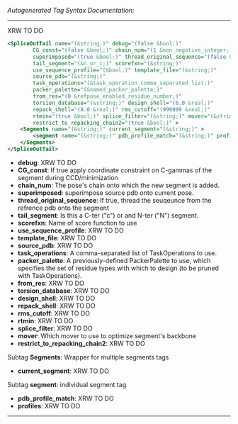 <!-- THIS IS AN AUTOGENERATED FILE: Don't edit it directly, instead change the schema definition in the code itself. -->

_Autogenerated Tag Syntax Documentation:_

---
XRW TO DO

```xml
<SpliceOutTail name="(&string;)" debug="(false &bool;)"
        CG_const="(false &bool;)" chain_num="(1 &non_negative_integer;)"
        superimposed="(true &bool;)" thread_original_sequence="(false &bool;)"
        tail_segment="(&n_or_c;)" scorefxn="(&string;)"
        use_sequence_profile="(&bool;)" template_file="(&string;)"
        source_pdb="(&string;)"
        task_operations="(&task_operation_comma_separated_list;)"
        packer_palette="(&named_packer_palette;)"
        from_res="(0 &refpose_enabled_residue_number;)"
        torsion_database="(&string;)" design_shell="(6.0 &real;)"
        repack_shell="(8.0 &real;)" rms_cutoff="(999999 &real;)"
        rtmin="(true &bool;)" splice_filter="(&string;)" mover="(&string;)"
        restrict_to_repacking_chain2="(true &bool;)" >
    <Segments name="(&string;)" current_segment="(&string;)" >
        <segment name="(&string;)" pdb_profile_match="(&string;)" profiles="(&string;)" />
    </Segments>
</SpliceOutTail>
```

-   **debug**: XRW TO DO
-   **CG_const**: If true apply coordinate constraint on C-gammas of the segment during CCD/minimization
-   **chain_num**: The pose's chain onto which the new segment is added.
-   **superimposed**: superimpose source pdb onto current pose.
-   **thread_original_sequence**: If true, thread the seuqeunce from the refrence pdb onto the segment
-   **tail_segment**: Is this a C-ter ("c") or and N-ter ("N") segment.
-   **scorefxn**: Name of score function to use
-   **use_sequence_profile**: XRW TO DO
-   **template_file**: XRW TO DO
-   **source_pdb**: XRW TO DO
-   **task_operations**: A comma-separated list of TaskOperations to use.
-   **packer_palette**: A previously-defined PackerPalette to use, which specifies the set of residue types with which to design (to be pruned with TaskOperations).
-   **from_res**: XRW TO DO
-   **torsion_database**: XRW TO DO
-   **design_shell**: XRW TO DO
-   **repack_shell**: XRW TO DO
-   **rms_cutoff**: XRW TO DO
-   **rtmin**: XRW TO DO
-   **splice_filter**: XRW TO DO
-   **mover**: Which mover to use to optimize segment's backbone
-   **restrict_to_repacking_chain2**: XRW TO DO


Subtag **Segments**:   Wrapper for multiple segments tags

-   **current_segment**: XRW TO DO


Subtag **segment**:   individual segment tag

-   **pdb_profile_match**: XRW TO DO
-   **profiles**: XRW TO DO

---
